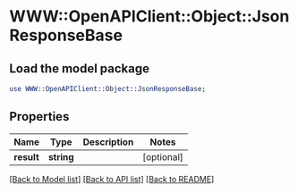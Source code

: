 # WWW::OpenAPIClient::Object::JsonResponseBase

## Load the model package
```perl
use WWW::OpenAPIClient::Object::JsonResponseBase;
```

## Properties
Name | Type | Description | Notes
------------ | ------------- | ------------- | -------------
**result** | **string** |  | [optional] 

[[Back to Model list]](../README.md#documentation-for-models) [[Back to API list]](../README.md#documentation-for-api-endpoints) [[Back to README]](../README.md)


